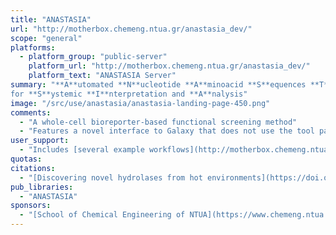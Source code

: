 ```yaml
---
title: "ANASTASIA"
url: "http://motherbox.chemeng.ntua.gr/anastasia_dev/"
scope: "general"
platforms: 
  - platform_group: "public-server"
    platform_url: "http://motherbox.chemeng.ntua.gr/anastasia_dev/"
    platform_text: "ANASTASIA Server"
summary: "**A**utomated **N**ucleotide **A**minoacid **S**equences **T**ranslational pl**A**tform 
for **S**ystemic **I**nterpretation and **A**nalysis"
image: "/src/use/anastasia/anastasia-landing-page-450.png"
comments:
  - "A whole-cell bioreporter-based functional screening method"
  - "Features a novel interface to Galaxy that does not use the tool panel."
user_support:
  - "Includes [several example workflows](http://motherbox.chemeng.ntua.gr/anastasia_dev/workflow/list_published)"
quotas:
citations:
  - "[Discovering novel hydrolases from hot environments](https://doi.org/10.1016/j.biotechadv.2018.09.004), Roland Wohlgemuth, Jennifer Littlechild, Daniela Monti, Kirk Schnorr, Teunke van Rossum, Bettina Siebers, Peter Menzel, Ilya V. Kublanov, Anne Gunn Rike, Georgios Skretas, Zalan Szabo, Xu Peng, Mark J. Young. *Biotechnology Advances* 2018, doi: 10.1016/j.biotechadv.2018.09.004"
pub_libraries:
  - "ANASTASIA"
sponsors:
  - "[School of Chemical Engineering of NTUA](https://www.chemeng.ntua.gr/_en), Greece"
---
```

